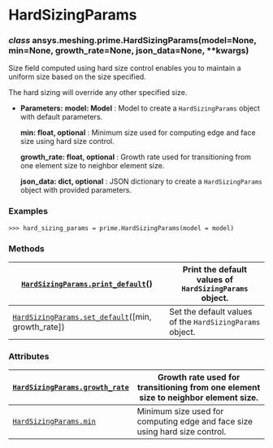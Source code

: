 <!-- vale off -->

<a id="hardsizingparams"></a>

# HardSizingParams

<a id="ansys.meshing.prime.HardSizingParams"></a>

### *class* ansys.meshing.prime.HardSizingParams(model=None, min=None, growth_rate=None, json_data=None, \*\*kwargs)

Size field computed using hard size control enables you to maintain a uniform size based on the size specified.

The hard sizing will override any other specified size.

* **Parameters:**
  **model: Model**
  : Model to create a `HardSizingParams` object with default parameters.

  **min: float, optional**
  : Minimum size used for computing edge and face size using hard size control.

  **growth_rate: float, optional**
  : Growth rate used for transitioning from one element size to neighbor element size.

  **json_data: dict, optional**
  : JSON dictionary to create a `HardSizingParams` object with provided parameters.

### Examples

```pycon
>>> hard_sizing_params = prime.HardSizingParams(model = model)
```

<!-- !! processed by numpydoc !! -->

### Methods

| [`HardSizingParams.print_default`](ansys.meshing.prime.HardSizingParams.print_default.md#ansys.meshing.prime.HardSizingParams.print_default)()             | Print the default values of `HardSizingParams` object.   |
|------------------------------------------------------------------------------------------------------------------------------------------------------------|----------------------------------------------------------|
| [`HardSizingParams.set_default`](ansys.meshing.prime.HardSizingParams.set_default.md#ansys.meshing.prime.HardSizingParams.set_default)([min, growth_rate]) | Set the default values of the `HardSizingParams` object. |

### Attributes

| [`HardSizingParams.growth_rate`](ansys.meshing.prime.HardSizingParams.growth_rate.md#ansys.meshing.prime.HardSizingParams.growth_rate)   | Growth rate used for transitioning from one element size to neighbor element size.   |
|------------------------------------------------------------------------------------------------------------------------------------------|--------------------------------------------------------------------------------------|
| [`HardSizingParams.min`](ansys.meshing.prime.HardSizingParams.min.md#ansys.meshing.prime.HardSizingParams.min)                           | Minimum size used for computing edge and face size using hard size control.          |
<!-- vale on -->
